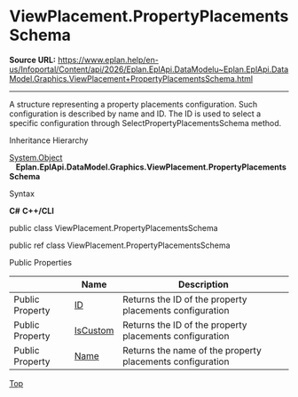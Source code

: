 # ViewPlacement.PropertyPlacementsSchema

**Source URL:** https://www.eplan.help/en-us/Infoportal/Content/api/2026/Eplan.EplApi.DataModelu~Eplan.EplApi.DataModel.Graphics.ViewPlacement+PropertyPlacementsSchema.html

---

A structure representing a property placements configuration. Such configuration is described by name and ID. The ID is used to select a specific configuration through SelectPropertyPlacementsSchema method.

Inheritance Hierarchy

[System.Object](#)  
   **Eplan.EplApi.DataModel.Graphics.ViewPlacement.PropertyPlacementsSchema**

Syntax

**C#**
**C++/CLI**


public class ViewPlacement.PropertyPlacementsSchema

public ref class ViewPlacement.PropertyPlacementsSchema

Public Properties

|  | Name | Description |
| --- | --- | --- |
| Public Property | [ID](Eplan.EplApi.DataModelu~Eplan.EplApi.DataModel.Graphics.ViewPlacement+PropertyPlacementsSchema~ID.html) | Returns the ID of the property placements configuration |
| Public Property | [IsCustom](Eplan.EplApi.DataModelu~Eplan.EplApi.DataModel.Graphics.ViewPlacement+PropertyPlacementsSchema~IsCustom.html) | Returns the ID of the property placements configuration |
| Public Property | [Name](Eplan.EplApi.DataModelu~Eplan.EplApi.DataModel.Graphics.ViewPlacement+PropertyPlacementsSchema~Name.html) | Returns the name of the property placements configuration |

[Top](#top)
